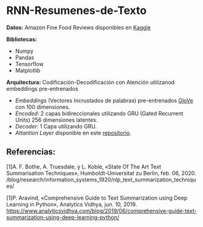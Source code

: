 # RNN-Resumenes-de-Texto

**Datos:** 
Amazon Fine Food Reviews disponibles en [Kaggle](https://www.kaggle.com/snap/amazon-fine-food-reviews)

**Bibliotecas:**
- Numpy
- Pandas
- Tensorflow
- Matplotlib



**Arquitectura:** Codificación-Decodificación con Atención utilizanod embeddings pre-entrenados

- *Embeddings* (Vectores Incrustados de palabras) pre-entrenados [GloVe](https://nlp.stanford.edu/projects/glove/) con 100 dimensiones.
- *Encoded*: 2 capas bidireccionales utilizando GRU (Gated Recurrent Units) 256 dimensiones latentes.
- *Decoder*: 1 Capa utilizando GRU.
- *Attantion Layer* disponible en este [repositorio](https://github.com/madhav727/abstractive-news-summary).

## Referencias:

[1]A. F. Bothe, A. Truesdale, y L. Koble, «State Of The Art Text Summarisation Techniques», Humboldt-Universitat zu Berlin, feb. 06, 2020. /blog/research/information_systems_1920/nlp_text_summarization_techniques/

[1]P. Aravind, «Comprehensive Guide to Text Summarization using Deep Learning in Python», Analytics Vidhya, jun. 10, 2019. https://www.analyticsvidhya.com/blog/2019/06/comprehensive-guide-text-summarization-using-deep-learning-python/ 





